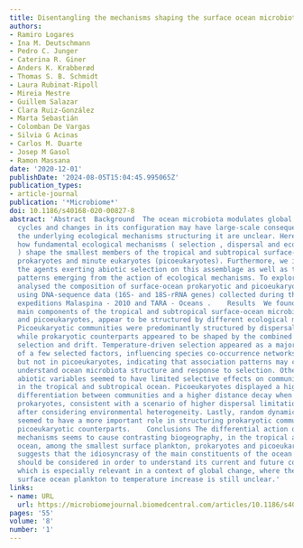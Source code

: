 ```yaml
---
title: Disentangling the mechanisms shaping the surface ocean microbiota
authors:
- Ramiro Logares
- Ina M. Deutschmann
- Pedro C. Junger
- Caterina R. Giner
- Anders K. Krabberød
- Thomas S. B. Schmidt
- Laura Rubinat-Ripoll
- Mireia Mestre
- Guillem Salazar
- Clara Ruiz-González
- Marta Sebastián
- Colomban De Vargas
- Silvia G Acinas
- Carlos M. Duarte
- Josep M Gasol
- Ramon Massana
date: '2020-12-01'
publishDate: '2024-08-05T15:04:45.995065Z'
publication_types:
- article-journal
publication: '*Microbiome*'
doi: 10.1186/s40168-020-00827-8
abstract: 'Abstract  Background  The ocean microbiota modulates global biogeochemical
  cycles and changes in its configuration may have large-scale consequences. Yet,
  the underlying ecological mechanisms structuring it are unclear. Here, we investigate
  how fundamental ecological mechanisms ( selection , dispersal and ecological drift
  ) shape the smallest members of the tropical and subtropical surface-ocean microbiota:
  prokaryotes and minute eukaryotes (picoeukaryotes). Furthermore, we investigate
  the agents exerting abiotic selection on this assemblage as well as the spatial
  patterns emerging from the action of ecological mechanisms. To explore this, we
  analysed the composition of surface-ocean prokaryotic and picoeukaryotic communities
  using DNA-sequence data (16S- and 18S-rRNA genes) collected during the circumglobal
  expeditions Malaspina - 2010 and TARA - Oceans .    Results  We found that the two
  main components of the tropical and subtropical surface-ocean microbiota, prokaryotes
  and picoeukaryotes, appear to be structured by different ecological mechanisms.
  Picoeukaryotic communities were predominantly structured by dispersal-limitation,
  while prokaryotic counterparts appeared to be shaped by the combined action of dispersal-limitation,
  selection and drift. Temperature-driven selection appeared as a major factor, out
  of a few selected factors, influencing species co-occurrence networks in prokaryotes
  but not in picoeukaryotes, indicating that association patterns may contribute to
  understand ocean microbiota structure and response to selection. Other measured
  abiotic variables seemed to have limited selective effects on community structure
  in the tropical and subtropical ocean. Picoeukaryotes displayed a higher spatial
  differentiation between communities and a higher distance decay when compared to
  prokaryotes, consistent with a scenario of higher dispersal limitation in the former
  after considering environmental heterogeneity. Lastly, random dynamics or drift
  seemed to have a more important role in structuring prokaryotic communities than
  picoeukaryotic counterparts.    Conclusions The differential action of ecological
  mechanisms seems to cause contrasting biogeography, in the tropical and subtropical
  ocean, among the smallest surface plankton, prokaryotes and picoeukaryotes. This
  suggests that the idiosyncrasy of the main constituents of the ocean microbiota
  should be considered in order to understand its current and future configuration,
  which is especially relevant in a context of global change, where the reaction of
  surface ocean plankton to temperature increase is still unclear.'
links:
- name: URL
  url: https://microbiomejournal.biomedcentral.com/articles/10.1186/s40168-020-00827-8
pages: '55'
volume: '8'
number: '1'
---
```


